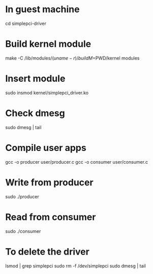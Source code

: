 # In guest machine
cd simplepci-driver

# Build kernel module
make -C /lib/modules/$(uname -r)/build M=$PWD/kernel modules

# Insert module
sudo insmod kernel/simplepci_driver.ko

# Check dmesg
sudo dmesg | tail

# Compile user apps
gcc -o producer user/producer.c
gcc -o consumer user/consumer.c

# Write from producer
sudo ./producer

# Read from consumer
sudo ./consumer

# To delete the driver
lsmod | grep simplepci
sudo rm -f /dev/simplepci
sudo dmesg | tail
